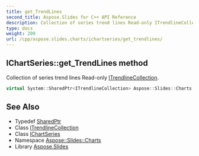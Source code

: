 ```yaml
---
title: get_TrendLines
second_title: Aspose.Slides for C++ API Reference
description: Collection of series trend lines Read-only ITrendlineCollection.
type: docs
weight: 209
url: /cpp/aspose.slides.charts/ichartseries/get_trendlines/
---
```

## IChartSeries::get_TrendLines method


Collection of series trend lines Read-only [ITrendlineCollection](../../itrendlinecollection/).

```cpp
virtual System::SharedPtr<ITrendlineCollection> Aspose::Slides::Charts::IChartSeries::get_TrendLines()=0
```

## See Also

* Typedef [SharedPtr](../../../system/sharedptr/)
* Class [ITrendlineCollection](../../itrendlinecollection/)
* Class [IChartSeries](../)
* Namespace [Aspose::Slides::Charts](../../)
* Library [Aspose.Slides](../../../)
